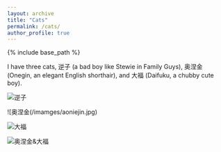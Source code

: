 ```yaml
---
layout: archive
title: "Cats"
permalink: /cats/
author_profile: true
---
```


{% include base_path %}

I have three cats, 逆子 (a bad boy like Stewie in Family Guys), 奥涅金 (Onegin, an elegant English shorthair), and 大福 (Daifuku, a chubby cute boy). 

![逆子](/imamges/nizi.jpg)

![奥涅金(/imamges/aoniejin.jpg)

![大福](/imamges/dafu.jpg)

![奥涅金&大福](/imamges/aoniejin_and_dafu.jpg)
